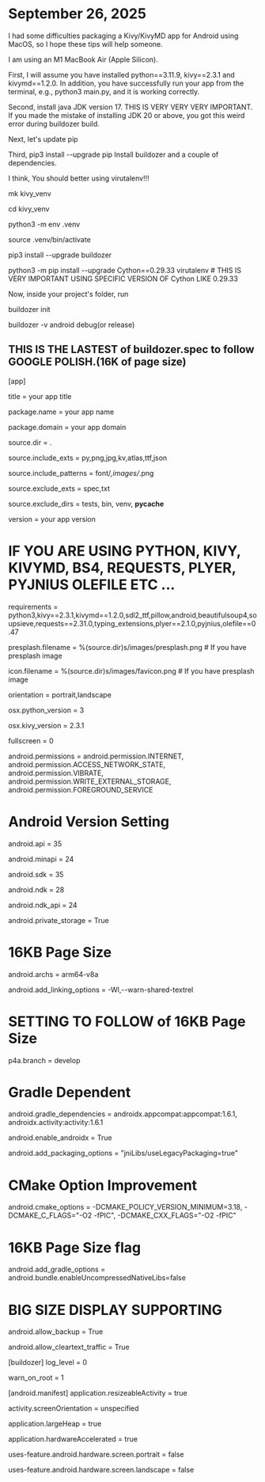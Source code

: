# September 26, 2025

I had some difficulties packaging a Kivy/KivyMD app for Android using MacOS, so I hope these tips will help someone.

I am using an M1 MacBook Air (Apple Silicon).

First, I will assume you have installed python==3.11.9, kivy==2.3.1 and kivymd==1.2.0. In addition, you have successfully run your app from the terminal, e.g., python3 main.py, and it is working correctly.

Second, install java JDK version 17. THIS IS VERY VERY VERY IMPORTANT. If you made the mistake of installing JDK 20 or above, you got this weird error during buildozer build.

Next, let's update pip

Third, pip3 install --upgrade pip
Install buildozer and a couple of dependencies.

I think, You should better using virutalenv!!!

mk kivy_venv

cd kivy_venv

python3 -m env .venv

source .venv/bin/activate

pip3 install --upgrade buildozer

python3 -m pip install --upgrade Cython==0.29.33 virutalenv   # THIS IS VERY IMPORTANT USING SPECIFIC VERSION OF Cython LIKE 0.29.33

Now, inside your project's folder, run

buildozer init

buildozer -v android debug(or release)

THIS IS THE LASTEST of buildozer.spec to follow GOOGLE POLISH.(16K of page size)
--------------------------

[app]

title = your app title

package.name = your app name

package.domain = your app domain

source.dir = .

source.include_exts = py,png,jpg,kv,atlas,ttf,json

source.include_patterns = font/*,images/*.png

source.exclude_exts = spec,txt

source.exclude_dirs = tests, bin, venv, __pycache__

version = your app version

# IF YOU ARE USING PYTHON, KIVY, KIVYMD, BS4, REQUESTS, PLYER, PYJNIUS OLEFILE ETC ... 
requirements = python3,kivy==2.3.1,kivymd==1.2.0,sdl2_ttf,pillow,android,beautifulsoup4,soupsieve,requests==2.31.0,typing_extensions,plyer==2.1.0,pyjnius,olefile==0.47

presplash.filename = %(source.dir)s/images/presplash.png  # If you have presplash image

icon.filename = %(source.dir)s/images/favicon.png         # If you have presplash image

orientation = portrait,landscape

osx.python_version = 3

osx.kivy_version = 2.3.1

fullscreen = 0

android.permissions = android.permission.INTERNET, android.permission.ACCESS_NETWORK_STATE, android.permission.VIBRATE, android.permission.WRITE_EXTERNAL_STORAGE, android.permission.FOREGROUND_SERVICE

# Android Version Setting
android.api = 35

android.minapi = 24

android.sdk = 35

android.ndk = 28

android.ndk_api = 24

android.private_storage = True

# 16KB Page Size 
android.archs = arm64-v8a

android.add_linking_options = -Wl,--warn-shared-textrel

# SETTING TO FOLLOW of 16KB Page Size 
p4a.branch = develop

# Gradle Dependent
android.gradle_dependencies = androidx.appcompat:appcompat:1.6.1, androidx.activity:activity:1.6.1

android.enable_androidx = True

android.add_packaging_options = "jniLibs/useLegacyPackaging=true"

# CMake Option Improvement
android.cmake_options = -DCMAKE_POLICY_VERSION_MINIMUM=3.18, -DCMAKE_C_FLAGS="-O2 -fPIC", -DCMAKE_CXX_FLAGS="-O2 -fPIC"

# 16KB Page Size flag
android.add_gradle_options = android.bundle.enableUncompressedNativeLibs=false

# BIG SIZE DISPLAY SUPPORTING
android.allow_backup = True

android.allow_cleartext_traffic = True

[buildozer]
log_level = 0

warn_on_root = 1

[android.manifest]
application.resizeableActivity = true

activity.screenOrientation = unspecified

application.largeHeap = true

application.hardwareAccelerated = true

uses-feature.android.hardware.screen.portrait = false

uses-feature.android.hardware.screen.landscape = false
